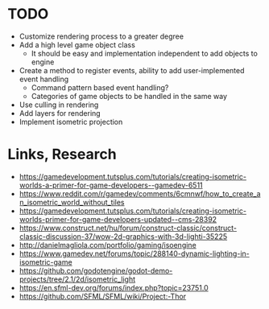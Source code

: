 # TODO
- Customize rendering process to a greater degree
- Add a high level game object class
    - It should be easy and implementation independent to add objects to engine
- Create a method to register events, ability to add user-implemented event handling
    - Command pattern based event handling?
    - Categories of game objects to be handled in the same way
- Use culling in rendering
- Add layers for rendering
- Implement isometric projection
# Links, Research
- <https://gamedevelopment.tutsplus.com/tutorials/creating-isometric-worlds-a-primer-for-game-developers--gamedev-6511>
- <https://www.reddit.com/r/gamedev/comments/6cmnwf/how_to_create_an_isometric_world_without_tiles>
- <https://gamedevelopment.tutsplus.com/tutorials/creating-isometric-worlds-primer-for-game-developers-updated--cms-28392>
- <https://www.construct.net/hu/forum/construct-classic/construct-classic-discussion-37/wow-2d-graphics-with-3d-lighti-35225>
- <http://danielmagliola.com/portfolio/gaming/isoengine>
- <https://www.gamedev.net/forums/topic/288140-dynamic-lighting-in-isometric-game>
- <https://github.com/godotengine/godot-demo-projects/tree/2.1/2d/isometric_light>
- <https://en.sfml-dev.org/forums/index.php?topic=23751.0>
- <https://github.com/SFML/SFML/wiki/Project:-Thor>
